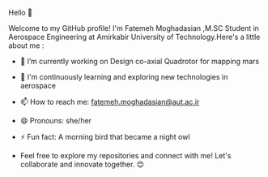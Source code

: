 Hello 👋

Welcome to my GitHub profile! I'm Fatemeh Moghadasian ,M.SC Student in Aerospace Engineering at Amirkabir University of Technology.Here's a little about me :
   - 🔭 I’m currently working on Design co-axial Quadrotor for mapping mars
   - 🌱 I'm continuously learning and exploring new technologies in aerospace
   - 📫 How to reach me: fatemeh.moghadasian@aut.ac.ir
   - 😄 Pronouns: she/her
   - ⚡ Fun fact: A morning bird that became a night owl
     
   - Feel free to explore my repositories and connect with me! Let's collaborate and innovate together. 😊
